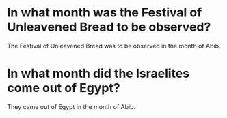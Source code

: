 # In what month was the Festival of Unleavened Bread to be observed?

The Festival of Unleavened Bread was to be observed in the month of Abib.

# In what month did the Israelites come out of Egypt?

They came out of Egypt in the month of Abib.

